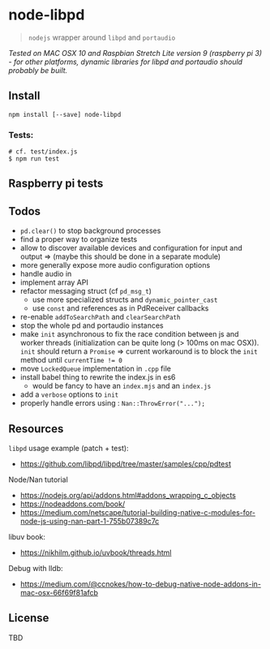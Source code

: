 # node-libpd

> `nodejs` wrapper around `libpd` and `portaudio`

_Tested on MAC OSX 10 and Raspbian Stretch Lite version 9 (raspberry pi 3) - for other platforms, dynamic libraries for libpd and portaudio should probably be built._

## Install

```
npm install [--save] node-libpd
```

### Tests:

```
# cf. test/index.js
$ npm run test
```

## Raspberry pi tests

## Todos

- `pd.clear()` to stop background processes
- find a proper way to organize tests
- allow to discover available devices and configuration for input and output 
  => (maybe this should be done in a separate module)
- more generally expose more audio configuration options
- handle audio in
- implement array API
- refactor messaging struct (cf `pd_msg_t`)
  + use more specialized structs and `dynamic_pointer_cast`
  + use `const` and references as in PdReceiver callbacks
- re-enable `addToSearchPath` and `clearSearchPath`
- stop the whole pd and portaudio instances
- make `init` asynchronous to fix the race condition between js and worker threads (initialization can be quite long (> 100ms on mac OSX)). `init` should return a `Promise` => current workaround is to block the `init` method until `currentTime != 0`
- move `LockedQueue` implementation in `.cpp` file
- install babel thing to rewrite the index.js in es6
  + would be fancy to have an `index.mjs` and an `index.js`
- add a `verbose` options to `init`
- properly handle errors using : `Nan::ThrowError("...");`


## Resources

`libpd` usage example (patch + test): 
- https://github.com/libpd/libpd/tree/master/samples/cpp/pdtest  

Node/Nan tutorial
- https://nodejs.org/api/addons.html#addons_wrapping_c_objects  
- https://nodeaddons.com/book/  
- https://medium.com/netscape/tutorial-building-native-c-modules-for-node-js-using-nan-part-1-755b07389c7c  

libuv book: 
- https://nikhilm.github.io/uvbook/threads.html

Debug with lldb: 
- https://medium.com/@ccnokes/how-to-debug-native-node-addons-in-mac-osx-66f69f81afcb

## License

TBD
